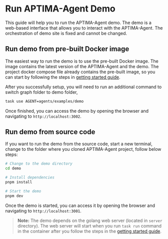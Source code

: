 # Run APTIMA-Agent Demo

This guide will help you to run the APTIMA-Agent demo. The demo is a web-based interface that allows you to interact with the APTIMA-Agent. The orchestration of demo site is fixed and cannot be changed.

## Run demo from pre-built Docker image

The easiest way to run the demo is to use the pre-built Docker image. The image contains the latest version of the APTIMA-Agent and the demo. The project docker compose file already contains the pre-built image, so you can start by following the steps in [getting started guide](https://doc.theten.ai/aptima-agent/getting_started).

After you successfully setup, you will need to run an additional command to switch graph folder to demo folder,

```bash
task use AGENT=agents/examples/demo
```

Once finished, you can access the demo by opening the browser and navigating to `http://localhost:3002`.

## Run demo from source code

If you want to run the demo from the source code, start a new terminal, change to the folder where you cloned APTIMA-Agent project, follow below steps:

```bash
# Change to the demo directory
cd demo

# Install dependencies
pnpm install

# Start the demo
pnpm dev
```

Once the demo is started, you can access it by opening the browser and navigating to `http://localhost:3001`.

> **Note:** The demo depends on the golang web server (located in `server` directory). The web server will start when you run `task run` command in the container after you follow the steps in the [getting started guide](https://doc.theten.ai/aptima-agent/getting_started).

